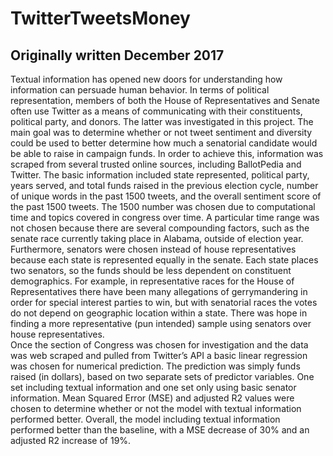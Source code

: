 # TwitterTweetsMoney
## Originally written December 2017
Textual information has opened new doors for understanding how information can persuade human behavior. In terms of political representation, members of both the House of Representatives and Senate often use Twitter as a means of communicating with their constituents, political party, and donors. The latter was investigated in this project. The main goal was to determine whether or not tweet sentiment and diversity could be used to better determine how much a senatorial candidate would be able to raise in campaign funds. 
In order to achieve this, information was scraped from several trusted online sources, including BallotPedia and Twitter. The basic information included state represented, political party, years served, and total funds raised in the previous election cycle, number of unique words in the past 1500 tweets, and the overall sentiment score of the past 1500 tweets. The 1500 number was chosen due to computational time and topics covered in congress over time. A particular time range was not chosen because there are several compounding factors, such as the senate race currently taking place in Alabama, outside of election year. 
Furthermore, senators were chosen instead of house representatives because each state is represented equally in the senate. Each state places two senators, so the funds should be less dependent on constituent demographics. For example, in representative races for the House of Representatives there have been many allegations of gerrymandering in order for special interest parties to win, but with senatorial races the votes do not depend on geographic location within a state. There was hope in finding a more representative (pun intended) sample using senators over house representatives.  
Once the section of Congress was chosen for investigation and the data was web scraped and pulled from Twitter’s API a basic linear regression was chosen for numerical prediction. The prediction was simply funds raised (in dollars), based on two separate sets of predictor variables. One set including textual information and one set only using basic senator information. Mean Squared Error (MSE) and adjusted R2 values were chosen to determine whether or not the model with textual information performed better. Overall, the model including textual information performed better than the baseline, with a MSE decrease of 30% and an adjusted R2 increase of 19%. 
